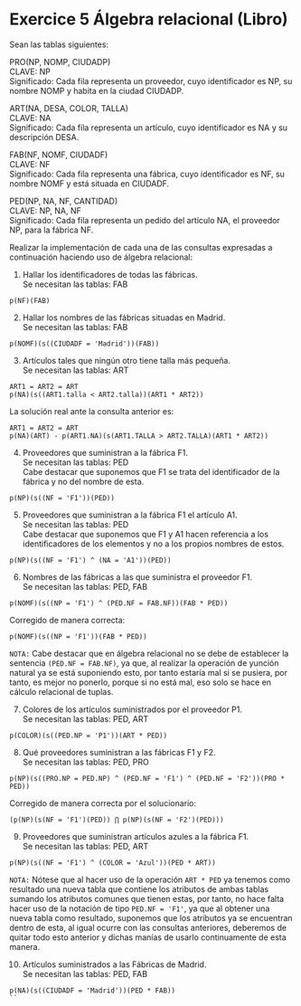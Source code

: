 # Exercice 5 Álgebra relacional (Libro)

Sean las tablas siguientes:

PRO(NP, NOMP, CIUDADP)\
CLAVE: NP\
Significado: Cada fila representa un proveedor, cuyo identificador es NP, su nombre NOMP y habita en la ciudad CIUDADP.

ART(NA, DESA, COLOR, TALLA)\
CLAVE: NA\
Significado: Cada fila representa un artículo, cuyo identificador es NA y su descripción DESA.

FAB(NF, NOMF, CIUDADF)\
CLAVE: NF\
Significado: Cada fila representa una fábrica, cuyo identificador es NF, su nombre NOMF y está situada en CIUDADF.

PED(NP, NA, NF, CANTIDAD)\
CLAVE: NP, NA, NF\
Significado: Cada fila representa un pedido del artículo NA, el proveedor NP, para la fábrica NF.

Realizar la implementación de cada una de las consultas expresadas a continuación haciendo uso de álgebra relacional:

1) Hallar los identificadores de todas las fábricas.\
Se necesitan las tablas: FAB
```
p(NF)(FAB)
```

2) Hallar los nombres de las fábricas situadas en Madrid.\
Se necesitan las tablas: FAB
```
p(NOMF)(s((CIUDADF = 'Madrid'))(FAB))
```

3) Artículos tales que ningún otro tiene talla más pequeña.\
Se necesitan las tablas: ART
```
ART1 = ART2 = ART
p(NA)(s((ART1.talla < ART2.talla))(ART1 * ART2))
```

La solución real ante la consulta anterior es:
```
ART1 = ART2 = ART
p(NA)(ART) - p(ART1.NA)(s(ART1.TALLA > ART2.TALLA)(ART1 * ART2))
```

4) Proveedores que suministran a la fábrica F1.\
Se necesitan las tablas: PED\
Cabe destacar que suponemos que F1 se trata del identificador de la fábrica y no del nombre de esta.
```
p(NP)(s((NF = 'F1'))(PED))
```

5) Proveedores que suministran a la fábrica F1 el artículo A1.\
Se necesitan las tablas: PED\
Cabe destacar que suponemos que F1 y A1 hacen referencia a los identificadores de los elementos y no a los propios
nombres de estos.
```
p(NP)(s((NF = 'F1') ^ (NA = 'A1'))(PED))
```

6) Nombres de las fábricas a las que suministra el proveedor F1.\
Se necesitan las tablas: PED, FAB
```
p(NOMF)(s((NP = 'F1') ^ (PED.NF = FAB.NF))(FAB * PED))
```

Corregido de manera correcta:
```
p(NOMF)(s((NP = 'F1'))(FAB * PED))
```

`NOTA:` Cabe destacar que en álgebra relacional no se debe de establecer la sentencia `(PED.NF = FAB.NF)`, ya que,
al realizar la operación de yunción natural ya se está suponiendo esto, por tanto estaría mal si se pusiera, por
tanto, es mejor no ponerlo, porque si no está mal, eso solo se hace en cálculo relacional de tuplas.

7) Colores de los artículos suministrados por el proveedor P1.\
Se necesitan las tablas: PED, ART
```
p(COLOR)(s((PED.NP = 'P1'))(ART * PED))
```

8) Qué proveedores suministran a las fábricas F1 y F2.\
Se necesitan las tablas: PED, PRO
```
p(NP)(s((PRO.NP = PED.NP) ^ (PED.NF = 'F1') ^ (PED.NF = 'F2'))(PRO * PED))
```

Corregido de manera correcta por el solucionario:
```
(p(NP)(s(NF = 'F1')(PED)) ⋂ p(NP)(s(NF = 'F2')(PED)))
```

9) Proveedores que suministran artículos azules a la fábrica F1.\
Se necesitan las tablas: PED, ART
```
p(NP)(s((NF = 'F1') ^ (COLOR = 'Azul'))(PED * ART))
```

`NOTA:` Nótese que al hacer uso de la operación `ART * PED` ya tenemos como resultado una nueva tabla que contiene
los atributos de ambas tablas sumando los atributos comunes que tienen estas, por tanto, no hace falta hacer uso
de la notación de tipo `PED.NF = 'F1'`, ya que al obtener una nueva tabla como resultado, suponemos que los atributos
ya se encuentran dentro de esta, al igual ocurre con las consultas anteriores, deberemos de quitar todo esto
anterior y dichas manías de usarlo continuamente de esta manera.

10) Artículos suministrados a las Fábricas de Madrid.\
Se necesitan las tablas: PED, FAB
```
p(NA)(s((CIUDADF = 'Madrid'))(PED * FAB))
``